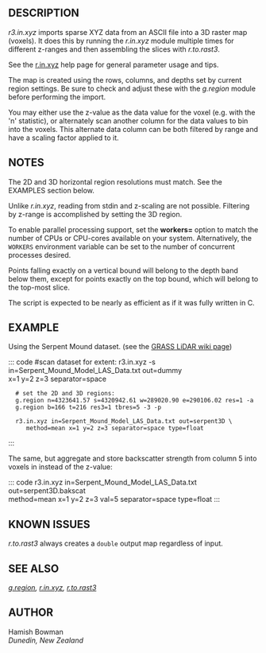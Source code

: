 ## DESCRIPTION

*r3.in.xyz* imports sparse XYZ data from an ASCII file into a 3D raster
map (voxels). It does this by running the *r.in.xyz* module multiple
times for different z-ranges and then assembling the slices with
*r.to.rast3*.

See the [r.in.xyz](r.in.xyz.html) help page for general parameter usage
and tips.

The map is created using the rows, columns, and depths set by current
region settings. Be sure to check and adjust these with the *g.region*
module before performing the import.

You may either use the z-value as the data value for the voxel (e.g.
with the \'n\' statistic), or alternately scan another column for the
data values to bin into the voxels. This alternate data column can be
both filtered by range and have a scaling factor applied to it.

## NOTES

The 2D and 3D horizontal region resolutions must match. See the EXAMPLES
section below.

Unlike *r.in.xyz*, reading from stdin and z-scaling are not possible.
Filtering by z-range is accomplished by setting the 3D region.

To enable parallel processing support, set the **workers=** option to
match the number of CPUs or CPU-cores available on your system.
Alternatively, the `WORKERS` environment variable can be set to the
number of concurrent processes desired.

Points falling exactly on a vertical bound will belong to the depth band
below them, except for points exactly on the top bound, which will
belong to the top-most slice.

The script is expected to be nearly as efficient as if it was fully
written in C.

## EXAMPLE

Using the Serpent Mound dataset. (see the [GRASS LiDAR wiki
page](https://grasswiki.osgeo.org/wiki/LIDAR))

::: code
      #scan dataset for extent:
      r3.in.xyz -s in=Serpent_Mound_Model_LAS_Data.txt out=dummy \
         x=1 y=2 z=3 separator=space

      # set the 2D and 3D regions:
      g.region n=4323641.57 s=4320942.61 w=289020.90 e=290106.02 res=1 -a
      g.region b=166 t=216 res3=1 tbres=5 -3 -p

      r3.in.xyz in=Serpent_Mound_Model_LAS_Data.txt out=serpent3D \
         method=mean x=1 y=2 z=3 separator=space type=float
:::

The same, but aggregate and store backscatter strength from column 5
into voxels in instead of the z-value:

::: code
      r3.in.xyz in=Serpent_Mound_Model_LAS_Data.txt out=serpent3D.bakscat \
         method=mean x=1 y=2 z=3 val=5 separator=space type=float
:::

## KNOWN ISSUES

*r.to.rast3* always creates a `double` output map regardless of input.

## SEE ALSO

*[g.region](g.region.html), [r.in.xyz](r.in.xyz.html),
[r.to.rast3](r.to.rast3.html)*

## AUTHOR

Hamish Bowman\
*Dunedin, New Zealand*
